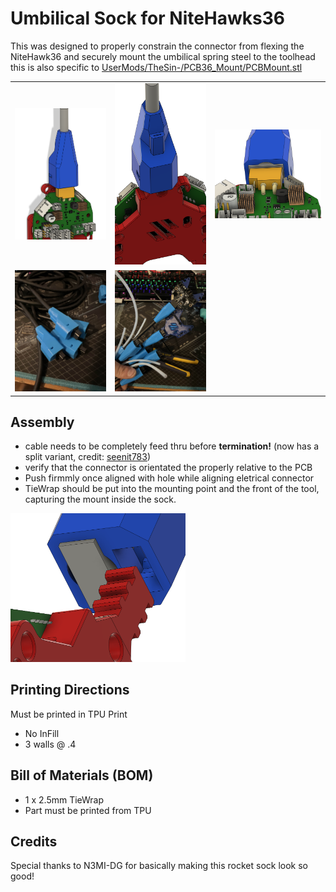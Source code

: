 # Umbilical Sock for NiteHawks36

This was designed to properly constrain the connector from flexing the NiteHawk36 and securely mount the umbilical spring steel to the toolhead
this is also specific to [UserMods/TheSin-/PCB36_Mount/PCBMount.stl](../../TheSin-/PCB36_Mount/PCBMount.stl)


<table>
  <tr>
    <td><img src="./images/complete.png" width="280"/></td>
    <td><img src="./images/2.png" width="200"/></td>
    <td><img src="./images/4.png" width="350"/></td>
  </tr>
  <tr>
    <td><img src="./images/cables1.jpg" width="300"/></td>
    <td><img src="./images/cables2.jpg" width="300"/></td>
  </tr>
</table>

## Assembly

- cable needs to be completely feed thru before **termination!** (now has a split variant, credit: <a href="https://github.com/seenit783/seenit783">seenit783</a>)
- verify that the connector is orientated the properly relative to the PCB
- Push firmmly once aligned with hole while aligning eletrical connector
- TieWrap should be put into the mounting point and the front of the tool, capturing the mount inside the sock.

<img src="./images/5.png" style="width:280px;"/>

## Printing Directions

Must be printed in TPU
Print

- No InFill
- 3 walls @ .4

## Bill of Materials (BOM)

- 1 x 2.5mm TieWrap
- Part must be printed from TPU

## Credits

Special thanks to N3MI-DG for basically making this rocket sock look so good!

